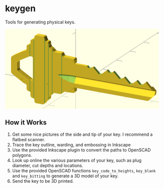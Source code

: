 # keygen
Tools for generating physical keys.

![152698](doc/key.png "Key in OpenSCAD")

## How it Works
1. Get some nice pictures of the side and tip of your key.
I recommend a flatbed scanner.
2. Trace the key outline, warding, and embossing in Inkscape
3. Use the provided Inkscape plugin to convert the paths to OpenSCAD polygons.
4. Look up online the various parameters of your key, such as plug diameter,
cut depths and locations.
5. Use the provided OpenSCAD functions `key_code_to_heights`,
`key_blank` and `key_bitting` to generate a 3D model of your key.
6. Send the key to be 3D printed.
